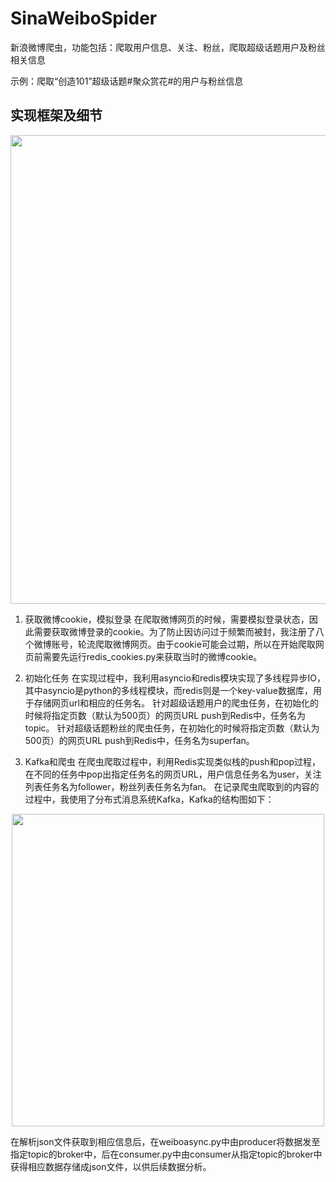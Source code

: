 # SinaWeiboSpider
新浪微博爬虫，功能包括：爬取用户信息、关注、粉丝，爬取超级话题用户及粉丝相关信息

示例：爬取“创造101”超级话题#聚众赏花#的用户与粉丝信息

## 实现框架及细节

<p align="center">
<img src="https://github.com/kechunliu/SinaWeiboSpider/blob/master/SpiderFramework.jpg" width="750">
</p>

1)	获取微博cookie，模拟登录
在爬取微博网页的时候，需要模拟登录状态，因此需要获取微博登录的cookie。为了防止因访问过于频繁而被封，我注册了八个微博账号，轮流爬取微博网页。由于cookie可能会过期，所以在开始爬取网页前需要先运行redis_cookies.py来获取当时的微博cookie。

2)	初始化任务
在实现过程中，我利用asyncio和redis模块实现了多线程异步IO，其中asyncio是python的多线程模块，而redis则是一个key-value数据库，用于存储网页url和相应的任务名。
针对超级话题用户的爬虫任务，在初始化的时候将指定页数（默认为500页）的网页URL push到Redis中，任务名为topic。
针对超级话题粉丝的爬虫任务，在初始化的时候将指定页数（默认为500页）的网页URL push到Redis中，任务名为superfan。

3)	Kafka和爬虫
在爬虫爬取过程中，利用Redis实现类似栈的push和pop过程，在不同的任务中pop出指定任务名的网页URL，用户信息任务名为user，关注列表任务名为follower，粉丝列表任务名为fan。
在记录爬虫爬取到的内容的过程中，我使用了分布式消息系统Kafka，Kafka的结构图如下：
 <p align="center">
<img src="https://github.com/kechunliu/SinaWeiboSpider/blob/master/kafka.png" width="500">
</p>
在解析json文件获取到相应信息后，在weiboasync.py中由producer将数据发至指定topic的broker中，后在consumer.py中由consumer从指定topic的broker中获得相应数据存储成json文件，以供后续数据分析。
